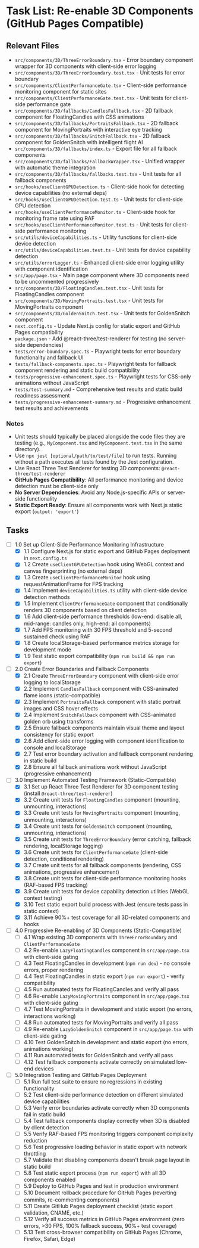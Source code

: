 # Task List: Re-enable 3D Components (GitHub Pages Compatible)

## Relevant Files

- `src/components/3D/ThreeErrorBoundary.tsx` - Error boundary component wrapper for 3D components with client-side error logging
- `src/components/3D/ThreeErrorBoundary.test.tsx` - Unit tests for error boundary
- `src/components/ClientPerformanceGate.tsx` - Client-side performance monitoring component for static sites
- `src/components/ClientPerformanceGate.test.tsx` - Unit tests for client-side performance gate
- `src/components/3D/fallbacks/CandlesFallback.tsx` - 2D fallback component for FloatingCandles with CSS animations
- `src/components/3D/fallbacks/PortraitsFallback.tsx` - 2D fallback component for MovingPortraits with interactive eye tracking
- `src/components/3D/fallbacks/SnitchFallback.tsx` - 2D fallback component for GoldenSnitch with intelligent flight AI
- `src/components/3D/fallbacks/index.ts` - Export file for all fallback components
- `src/components/3D/fallbacks/FallbackWrapper.tsx` - Unified wrapper with automatic theme integration
- `src/components/3D/fallbacks/fallbacks.test.tsx` - Unit tests for all fallback components
- `src/hooks/useClientGPUDetection.ts` - Client-side hook for detecting device capabilities (no external deps)
- `src/hooks/useClientGPUDetection.test.ts` - Unit tests for client-side GPU detection
- `src/hooks/useClientPerformanceMonitor.ts` - Client-side hook for monitoring frame rate using RAF
- `src/hooks/useClientPerformanceMonitor.test.ts` - Unit tests for client-side performance monitoring
- `src/utils/deviceCapabilities.ts` - Utility functions for client-side device detection
- `src/utils/deviceCapabilities.test.ts` - Unit tests for device capability detection
- `src/utils/errorLogger.ts` - Enhanced client-side error logging utility with component identification
- `src/app/page.tsx` - Main page component where 3D components need to be uncommented progressively
- `src/components/3D/FloatingCandles.test.tsx` - Unit tests for FloatingCandles component
- `src/components/3D/MovingPortraits.test.tsx` - Unit tests for MovingPortraits component  
- `src/components/3D/GoldenSnitch.test.tsx` - Unit tests for GoldenSnitch component
- `next.config.ts` - Update Next.js config for static export and GitHub Pages compatibility
- `package.json` - Add @react-three/test-renderer for testing (no server-side dependencies)
- `tests/error-boundary.spec.ts` - Playwright tests for error boundary functionality and fallback UI
- `tests/fallback-components.spec.ts` - Playwright tests for fallback component rendering and static build compatibility
- `tests/progressive-enhancement.spec.ts` - Playwright tests for CSS-only animations without JavaScript
- `tests/test-summary.md` - Comprehensive test results and static build readiness assessment
- `tests/progressive-enhancement-summary.md` - Progressive enhancement test results and achievements

### Notes

- Unit tests should typically be placed alongside the code files they are testing (e.g., `MyComponent.tsx` and `MyComponent.test.tsx` in the same directory).
- Use `npx jest [optional/path/to/test/file]` to run tests. Running without a path executes all tests found by the Jest configuration.
- Use React Three Test Renderer for testing 3D components: `@react-three/test-renderer`
- **GitHub Pages Compatibility**: All performance monitoring and device detection must be client-side only
- **No Server Dependencies**: Avoid any Node.js-specific APIs or server-side functionality
- **Static Export Ready**: Ensure all components work with Next.js static export (`output: 'export'`)

## Tasks

- [ ] 1.0 Set up Client-Side Performance Monitoring Infrastructure
  - [x] 1.1 Configure Next.js for static export and GitHub Pages deployment in `next.config.ts`
  - [x] 1.2 Create `useClientGPUDetection` hook using WebGL context and canvas fingerprinting (no external deps)
  - [x] 1.3 Create `useClientPerformanceMonitor` hook using requestAnimationFrame for FPS tracking
  - [x] 1.4 Implement `deviceCapabilities.ts` utility with client-side device detection methods
  - [x] 1.5 Implement `ClientPerformanceGate` component that conditionally renders 3D components based on client detection
  - [x] 1.6 Add client-side performance thresholds (low-end: disable all, mid-range: candles only, high-end: all components)
  - [x] 1.7 Add FPS monitoring with 30 FPS threshold and 5-second sustained check using RAF
  - [x] 1.8 Create localStorage-based performance metrics storage for development mode
  - [x] 1.9 Test static export compatibility (`npm run build && npm run export`)

- [ ] 2.0 Create Error Boundaries and Fallback Components
  - [x] 2.1 Create `ThreeErrorBoundary` component with client-side error logging to localStorage
  - [x] 2.2 Implement `CandlesFallback` component with CSS-animated flame icons (static-compatible)
  - [x] 2.3 Implement `PortraitsFallback` component with static portrait images and CSS hover effects
  - [x] 2.4 Implement `SnitchFallback` component with CSS-animated golden orb using transforms
  - [x] 2.5 Ensure fallback components maintain visual theme and layout consistency for static export
  - [x] 2.6 Add client-side error logging with component identification to console and localStorage
  - [x] 2.7 Test error boundary activation and fallback component rendering in static build
  - [x] 2.8 Ensure all fallback animations work without JavaScript (progressive enhancement)

- [ ] 3.0 Implement Automated Testing Framework (Static-Compatible)
  - [x] 3.1 Set up React Three Test Renderer for 3D component testing (install `@react-three/test-renderer`)
  - [x] 3.2 Create unit tests for `FloatingCandles` component (mounting, unmounting, interactions)
  - [x] 3.3 Create unit tests for `MovingPortraits` component (mounting, unmounting, interactions)
  - [x] 3.4 Create unit tests for `GoldenSnitch` component (mounting, unmounting, interactions)
  - [x] 3.5 Create unit tests for `ThreeErrorBoundary` (error catching, fallback rendering, localStorage logging)
  - [x] 3.6 Create unit tests for `ClientPerformanceGate` (client-side detection, conditional rendering)
  - [x] 3.7 Create unit tests for all fallback components (rendering, CSS animations, progressive enhancement)
  - [x] 3.8 Create unit tests for client-side performance monitoring hooks (RAF-based FPS tracking)
  - [x] 3.9 Create unit tests for device capability detection utilities (WebGL context testing)
  - [x] 3.10 Test static export build process with Jest (ensure tests pass in static context)
  - [x] 3.11 Achieve 90%+ test coverage for all 3D-related components and hooks

- [ ] 4.0 Progressive Re-enabling of 3D Components (Static-Compatible)
  - [ ] 4.1 Wrap existing 3D components with `ThreeErrorBoundary` and `ClientPerformanceGate`
  - [ ] 4.2 Re-enable `LazyFloatingCandles` component in `src/app/page.tsx` with client-side gating
  - [ ] 4.3 Test FloatingCandles in development (`npm run dev`) - no console errors, proper rendering
  - [ ] 4.4 Test FloatingCandles in static export (`npm run export`) - verify compatibility
  - [ ] 4.5 Run automated tests for FloatingCandles and verify all pass
  - [ ] 4.6 Re-enable `LazyMovingPortraits` component in `src/app/page.tsx` with client-side gating
  - [ ] 4.7 Test MovingPortraits in development and static export (no errors, interactions working)
  - [ ] 4.8 Run automated tests for MovingPortraits and verify all pass
  - [ ] 4.9 Re-enable `LazyGoldenSnitch` component in `src/app/page.tsx` with client-side gating
  - [ ] 4.10 Test GoldenSnitch in development and static export (no errors, animations working)
  - [ ] 4.11 Run automated tests for GoldenSnitch and verify all pass
  - [ ] 4.12 Test fallback components activate correctly on simulated low-end devices

- [ ] 5.0 Integration Testing and GitHub Pages Deployment
  - [ ] 5.1 Run full test suite to ensure no regressions in existing functionality
  - [ ] 5.2 Test client-side performance detection on different simulated device capabilities
  - [ ] 5.3 Verify error boundaries activate correctly when 3D components fail in static build
  - [ ] 5.4 Test fallback components display correctly when 3D is disabled by client detection
  - [ ] 5.5 Verify RAF-based FPS monitoring triggers component complexity reduction
  - [ ] 5.6 Test progressive loading behavior in static export with network throttling
  - [ ] 5.7 Validate that disabling components doesn't break page layout in static build
  - [ ] 5.8 Test static export process (`npm run export`) with all 3D components enabled
  - [ ] 5.9 Deploy to GitHub Pages and test in production environment
  - [ ] 5.10 Document rollback procedure for GitHub Pages (reverting commits, re-commenting components)
  - [ ] 5.11 Create GitHub Pages deployment checklist (static export validation, CNAME, etc.)
  - [ ] 5.12 Verify all success metrics in GitHub Pages environment (zero errors, >30 FPS, 100% fallback success, 90%+ test coverage)
  - [ ] 5.13 Test cross-browser compatibility on GitHub Pages (Chrome, Firefox, Safari, Edge)